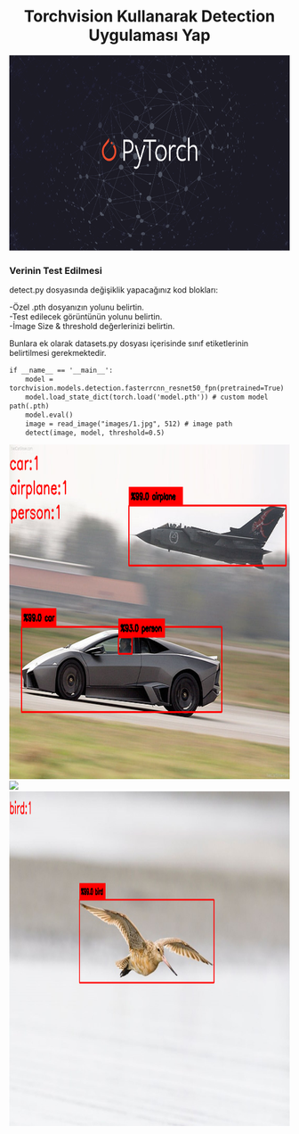 <div align="center">
<h1>
  Torchvision Kullanarak Detection Uygulaması Yap
</h1>
  <img height="350" src="doc/pytorch.png"/>
</div>

### Verinin Test Edilmesi

detect.py dosyasında değişiklik yapacağınız kod blokları:

  -Özel .pth dosyanızın yolunu belirtin.<br/>
  -Test edilecek görüntünün yolunu belirtin.<br/>
  -İmage Size & threshold değerlerinizi belirtin.<br/>
  
Bunlara ek olarak datasets.py dosyası içerisinde sınıf etiketlerinin belirtilmesi gerekmektedir.
```
if __name__ == '__main__':
    model = torchvision.models.detection.fasterrcnn_resnet50_fpn(pretrained=True) 
    model.load_state_dict(torch.load('model.pth')) # custom model path(.pth)
    model.eval()
    image = read_image("images/1.jpg", 512) # image path
    detect(image, model, threshold=0.5)
```

<img height="600" src="outputs/mix_out.png"/>
<img height="600" src="outputs/p&b_out.png"/>
<img height="600" src="outputs/bird_out.png"/>

